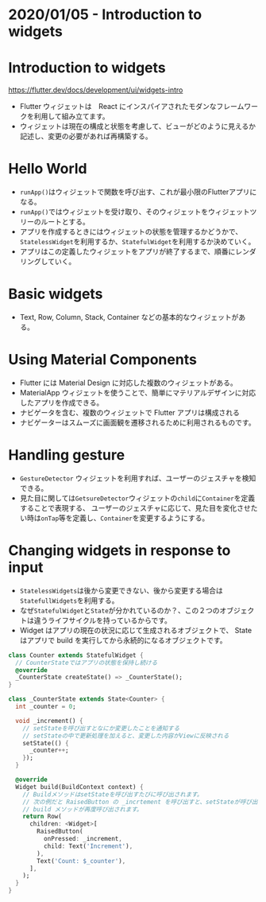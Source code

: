 # 2020/01/05 - Introduction to widgets

# Introduction to widgets
https://flutter.dev/docs/development/ui/widgets-intro

- Flutter ウィジェットは　React にインスパイアされたモダンなフレームワークを利用して組み立てます。
- ウィジェットは現在の構成と状態を考慮して、ビューがどのように見えるか記述し、変更の必要があれば再構築する。

# Hello World

- `runApp()`はウィジェットで関数を呼び出す、これが最小限のFlutterアプリになる。
- `runApp()`ではウィジェットを受け取り、そのウィジェットをウィジェットツリーのルートとする。
- アプリを作成するときにはウィジェットの状態を管理するかどうかで、
　`StatelessWidget`を利用するか、`StatefulWidget`を利用するか決めていく。
- アプリはこの定義したウィジェットをアプリが終了するまで、順番にレンダリングしていく。

# Basic widgets

- Text, Row, Column, Stack, Container などの基本的なウィジェットがある。

# Using Material Components

- Flutter には Material Design に対応した複数のウィジェットがある。
- MaterialApp ウィジェットを使うことで、簡単にマテリアルデザインに対応したアプリを作成できる。
- ナビゲータを含む、複数のウィジェットで Flutter アプリは構成される
- ナビゲーターはスムーズに画面観を遷移されるために利用されるものです。

# Handling gesture

- `GestureDetector` ウィジェットを利用すれば、ユーザーのジェスチャを検知できる。
- 見た目に関しては`GetsureDetector`ウィジェットの`child`に`Container`を定義することで表現する、
  ユーザーのジェスチャに応じて、見た目を変化させたい時は`onTap`等を定義し、`Container`を変更するようにする。
# Changing widgets in response to input

- `StatelessWidgets`は後から変更できない、後から変更する場合は`StatefullWidgets`を利用する。
- なぜ`StatefulWidget`と`State`が分かれているのか？、この２つのオブジェクトは違うライフサイクルを持っているからです。
- Widget はアプリの現在の状況に応じて生成されるオブジェクトで、
  State はアプリで build を実行してから永続的になるオブジェクトです。
  
```dart
class Counter extends StatefulWidget {
  // CounterStateではアプリの状態を保持し続ける
  @override
  _CounterState createState() => _CounterState();
}

class _CounterState extends State<Counter> {
  int _counter = 0;

  void _increment() {
    // setStateを呼び出すとなにか変更したことを通知する
    // setStateの中で更新処理を加えると、変更した内容がViewに反映される
    setState(() {
      _counter++;
    });
  }

  @override
  Widget build(BuildContext context) {
    // BuildメソッドはsetStateを呼び出すたびに呼び出されます。
    // 次の例だと RaisedButton の _incrtement を呼び出すと、setStateが呼び出されるので、
    // build メソッドが再度呼び出されます。
    return Row(
      children: <Widget>[
        RaisedButton(
          onPressed: _increment,
          child: Text('Increment'),
        ),
        Text('Count: $_counter'),
      ],
    );
  }
}
```